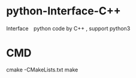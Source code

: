 # python-Interface-C++
Interface　python code by C++ , support python3
# CMD
cmake -CMakeLists.txt 
make

